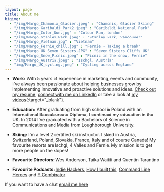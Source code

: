 ```yaml
---
layout: page
title: About me
bigimg:
  - "/img/Margo_Chamonix_Glacier.jpeg" : "Chamonix, Glacier Skiing"
  - "/img/Margo_Garibaldi_Park2.jpeg" : "Garibaldi National Park"
  - "/img/Margo_Color_Run.jpg" : "Colour Run, London"
  - "/img/Margo_Stanley_Park.jpeg" : "Stanley Park, Vancouver"
  - "/img/Margo_Vietnam.jpg" : "Vietnam"
  - "/img/Margo_Fernie_chill.jpg" : "Fernie - Taking a break"
  - "/img/Margo_UK_Seven_Sisters.JPG" : "Seven Sisters Cliffs UK"
  - "/img/Margo_Snow_Picnic.jpeg" : "Picnic in the snow, Fernie"
  - "/img/Margo_Austria.jpeg" : "Ischgl, Austria"
  - "img/Margo_UK_cycling.jpeg" : "Cycling across England"
---
```


- **Work:** With 5 years of experience in marketing, events and community, I've always been passionate about helping businesses grow by implementing innovative and proactive solutions and ideas. <a href="https://drive.google.com/file/d/1fkdy0EHJhC782dKWKkTW5i5EnED5cbZk/view?usp=sharing target=" target="_blank">Check out my resume</a>, [connect with me on LinkedIn](https://www.linkedin.com/in/mgantner/?locale=en_US) or take a look at [my videos]("https://www.margogantner.com/my-videos/"){:target="_blank"}.

- **Education:** After graduating from high school in Poland with an International Baccalaureate Diploma, I continued my education in the UK. In 2014 I've graduated with a Bachelors of Science in Communications and Media from Loughborough University. 

- **Skiing:** I'm a level 2 certified ski instructor. I skied in Austria, Switzerland, Poland, Slovakia, France, Italy and of course Canada! My favourite resorts are Ischgl, 4 Valles and Fernie. My mission is to get more people on the slopes! 

- **Favourite Directors:** Wes Anderson, Taika Waititi and Quentin Tarantino

- **Favourite Podcasts:** <a href="https://www.indiehackers.com/podcast" target="_blank">Indie Hackers</a>, <a href="https://www.npr.org/podcasts/510313/how-i-built-this?t=1571655243107" target="_blank">How I built this</a>, <a href="https://www.redhat.com/en/command-line-heroes" target="_blank">Command Line Heroes</a> and <a href="https://blog.ycombinator.com/category/podcast/"  target="_blank">Y Combinator</a>

If you want to have a chat <a href="mailto:hello@margogantner.com">email me here</a>

